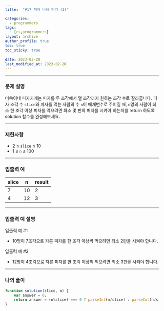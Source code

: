 ```yaml
---
title:  "#17 피자 나눠 먹기 (3)"

categories:
  - programmers
tags:
  - [cs,programmers]
layout: archive
author_profile: true
toc: true
toc_sticky: true
 
date: 2023-02-20
last_modified_at: 2023-02-20
---
```


---

### 문제 설명

머쓱이네 피자가게는 피자를 두 조각에서 열 조각까지 원하는 조각 수로 잘라줍니다. 피자 조각 수 `slice`와 피자를 먹는 사람의 수 `n`이 매개변수로 주어질 때, `n`명의 사람이 최소 한 조각 이상 피자를 먹으려면 최소 몇 판의 피자를 시켜야 하는지를 return 하도록 solution 함수를 완성해보세요.

---

### 제한사항

- 2 ≤ `slice` ≤ 10
- 1 ≤ `n` ≤ 100

---

### 입출력 예

| slice | n | result |
| --- | --- | --- |
| 7 | 10 | 2 |
| 4 | 12 | 3 |

---

### 입출력 예 설명

입출력 예 #1

- 10명이 7조각으로 자른 피자를 한 조각 이상씩 먹으려면 최소 2판을 시켜야 합니다.

입출력 예 #2

- 12명이 4조각으로 자른 피자를 한 조각 이상씩 먹으려면 최소 3판을 시켜야 합니다.

---

### 나의 풀이

```jsx
function solution(slice, n) {
    var answer = 0;
    return answer = (n%slice) === 0 ? parseInt(n/slice) : parseInt(n/slice)+1
}
```